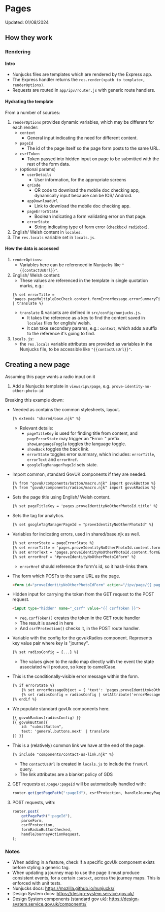 # Pages

Updated: 01/08/2024

## How they work

### Rendering

#### Intro

- Nunjucks files are templates which are rendered by the Express app.
- The Express handler returns the `res.render(<path to template>, renderOptions)`.
- Requests are routed in `app/ipv/router.js` with generic route handlers.

#### Hydrating the template

From a number of sources:
1. `renderOptions` provides dynamic variables, which may be different for each render:
   - `context`
     - General input indicating the need for different content.
   - `pageId`
     - The id of the page itself so the page form posts to the same URL.
   - `csrfToken`
     - Token passed into hidden input on page to be submitted with the rest of the form data.
   - (optional params)
     - `userDetails`
       - User information, for the appropriate screens
     - `qrCode`
       - QR code to download the mobile doc checking app, dynamically input because can be IOS/ Android.
     - `appDownloadUrl`
       - Link to download the mobile doc checking app.
     - `pageErrorState`
       - Boolean indicating a form validating error on that page.
     - `errorState`
       - String indicating type of form error (`checkbox`/ `radiobox`).
2. English/ Welsh content in `locales`.
3. The `res.locals` variable set in `locals.js`.

#### How the data is accessed

1. `renderOptions`:
   - Variables here can be referenced in Nunjucks like `"{{contactUsUrl}}"`.
2. English/ Welsh content:
   - These values are referenced in the template in single quotation marks, e.g.:
    ```
    {% set errorTitle = 'pages.pageMultipleDocCheck.content.formErrorMessage.errorSummaryTitleText' | translate %}
    ```
   - `translate` & variants are defined in `src/config/nunjucks.js`.
     - It takes the reference as a key to find the content saved in `locales` files for english/ welsh.
     - It can take secondary params, e.g.: `context`, which adds a suffix to the reference it's going to find.
3. `locals.js`:
    - the `res.locals` variable attributes are provided as variables in the Nunjucks file, to be accessible like `"{{contactUsUrl}}"`.

## Creating a new page

Assuming this page wants a radio input on it

1. Add a Nunjucks template in `views/ipv/page`, e.g. `prove-identity-no-other-photo-id`

Breaking this example down:
- Needed as contains the common stylesheets, layout.
    ```html
    {% extends "shared/base.njk" %}
    ```
  - Relevant details:
    - `pageTitleKey` is used for finding title from content, and `pageErrorState` may trigger an "Error: " prefix.
    `showLanguageToggle` toggles the language toggle.
    - `showBack` toggles the back link.
    - `errorState` toggles error summary, which includes: `errorTitle`, `errorText` and `errorHref`.
    - `googleTagManagerPageId` sets state.

- Import common, standard GovUK components if they are needed.
    ```html
    {% from "govuk/components/button/macro.njk" import govukButton %}
    {% from "govuk/components/radios/macro.njk" import govukRadios %}
    ```

- Sets the page title using English/ Welsh content.
    ```html
    {% set pageTitleKey = 'pages.proveIdentityNoOtherPhotoId.title' %}
    ```

- Sets the tag for analytics.
    ```html
    {% set googleTagManagerPageId = "proveIdentityNoOtherPhotoId" %}
    ```

- Variables for indicating errors, used in shared/base.njk as well.
    ```html
    {% set errorState = pageErrorState %}
    {% set errorTitle = 'pages.proveIdentityNoOtherPhotoId.content.formErrorMessage.errorSummaryTitleText' | translate %}
    {% set errorText = 'pages.proveIdentityNoOtherPhotoId.content.formErrorMessage.errorSummaryDescriptionText' | translate %}
    {% set errorHref = "#proveIdentityNoOtherPhotoIdForm" %}
    ```
  - `errorHref` should reference the form's id, so it hash-links there.

- The form which POSTs to the same URL as the page.
    ```html
    <form id="proveIdentityNoOtherPhotoIdForm" action="/ipv/page/{{ pageId }}" method="POST">
    ```

- Hidden input for carrying the token from the GET request to the POST request.
    ```html
    <input type="hidden" name="_csrf" value="{{ csrfToken }}">
    ```
  - `req.csrfToken()` creates the token in the GET route handler
  - The result is saved in here
  - And `csrfProtection()` checks it, in the POST route handler.

- Variable with the config for the govukRadios component. Represents key value pair where key is "journey".
    ```html
    {% set radiosConfig = {...} %}
    ```
  - The values given to the radio map directly with the event the state associated will produce, so keep to camelCase.

- This is the conditionally-visible error message within the form.
    ```html
    {% if errorState %}
        {% set errorMessageObject = { 'text': 'pages.proveIdentityNoOtherPhotoId.content.formErrorMessage.errorRadioMessage' | translate } %}
        {% set radiosConfig = radiosConfig | setAttribute('errorMessage', errorMessageObject) %}
    {% endif %}
    ```

- We populate standard govUk components here.
    ```html
    {{ govukRadios(radiosConfig) }}
    {{ govukButton({
        id: "submitButton",
        text: 'general.buttons.next' | translate
    }) }}
    ```

- This is a (relatively) common link we have at the end of the page.
    ```html
    {% include "components/contact-us-link.njk" %}
    ```
    - The `contactUsUrl` is created in `locals.js` to include the `fromUrl` query.
    - The link attributes are a blanket policy of GDS

2. GET requests at `/page/:pageId` will be automatically handled with:
   ```javascript
   router.get(getPagePath(":pageId"), csrfProtection, handleJourneyPageRequest);
   ```
3. POST requests, with:
    ```javascript
    router.post(
        getPagePath(":pageId"),
        parseForm,
        csrfProtection,
        formRadioButtonChecked,
        handleJourneyActionRequest,
    );
    ```

### Notes

- When adding in a feature, check if a specific govUk component exists before styling a generic tag.
- When updating a journey map to use the page it must produce consistent events, for a certain `context`, across the journey maps. This is enforced with unit tests.
- Nunjucks docs: https://mozilla.github.io/nunjucks/
- Design System docs: https://design-system.service.gov.uk/
- Design System components (standard gov uk): https://design-system.service.gov.uk/components/
